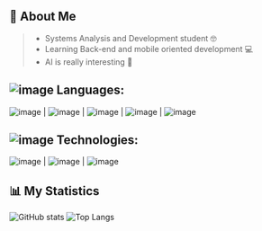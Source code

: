 ## 🔎 About Me
 > - Systems Analysis and Development student 🤓
 > - Learning Back-end and mobile oriented development 💻
 > - AI is really interesting 💎
 
## ![image](https://user-images.githubusercontent.com/123518676/221358539-ec3b0c12-f96c-4a81-9693-7fa648e59076.png) Languages:
![image](https://user-images.githubusercontent.com/123518676/221356841-073415a5-2f5c-40aa-ad9e-537cedc9d19e.png) | ![image](https://user-images.githubusercontent.com/123518676/221358106-e7f6c84d-31db-49f1-8ccd-9f214fab0fda.png) | ![image](https://user-images.githubusercontent.com/123518676/223777745-86ad2623-9393-4494-a1bd-0c4161b0d5b9.png) | ![image](https://user-images.githubusercontent.com/123518676/221358132-05d2331a-12c7-47e7-bc75-ddf81df4ef75.png) | ![image](https://user-images.githubusercontent.com/123518676/221358144-ba117426-0288-4f0d-ba06-f5419e67c42c.png)


## ![image](https://user-images.githubusercontent.com/123518676/221358485-6220a09e-6c2e-41c6-9409-d3cc55de7d80.png) Technologies:
![image](https://user-images.githubusercontent.com/123518676/221358232-0183f0fb-af23-45c6-a8f3-73828f1ad154.png) | ![image](https://user-images.githubusercontent.com/123518676/221358847-01f6ec0d-61f2-4680-a9d5-ba8b51611b51.png) | ![image](https://user-images.githubusercontent.com/123518676/223762176-8a895c71-a476-45bc-a0bf-7f978fb2e0b9.png)


## 📊 My Statistics
![GitHub stats](https://github-readme-stats.vercel.app/api?username=NekoYasha7&show_icons=true&theme=tokyoday)
![Top Langs](https://github-readme-stats.vercel.app/api/top-langs/?username=NekoYasha7&theme=tokyoday)








